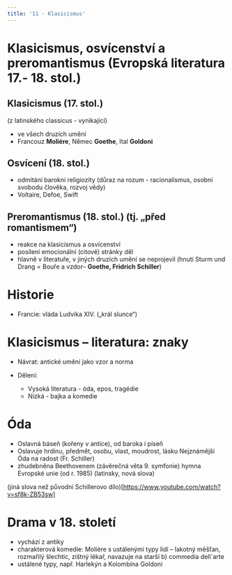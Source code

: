 ```yaml
---
title: '11 - Klasicismus'
---
```


# Klasicismus, osvícenství a preromantismus (Evropská literatura 17.- 18. stol.)
## Klasicismus (17. stol.)
(z latinského classicus - vynikající)
- ve všech druzích umění
- Francouz **Moliére**, Němec **Goethe**, Ital **Goldoni**

## Osvícení (18. stol.)
- odmítání barokní religiozity (důraz na rozum - racionalismus, osobní svobodu člověka, rozvoj vědy)
- Voltaire, Defoe, Swift

## Preromantismus (18. stol.) (tj. „před romantismem“)
- reakce na klasicismus a osvícenství
- posílení emocionální (citové) stránky děl
- hlavně v literatuře, v jiných druzích umění se neprojevil (hnutí Sturm und Drang = Bouře a vzdor– **Goethe, Fridrich Schiller**)

# Historie
- Francie:
vláda Ludvíka XIV.
(„král slunce“)

# Klasicismus – literatura: znaky
- Návrat: antické umění jako vzor a norma

- Dělení:
    - Vysoká literatura - óda, epos, tragédie
    - Nízká - bajka a komedie

# Óda
- Oslavná báseň (kořeny v antice), od baroka i píseň
- Oslavuje hrdinu, předmět, osobu, vlast, moudrost, lásku
 Nejznámější Óda na radost (Fr. Schiller)
-  zhudebněna Beethovenem (závěrečná věta 9. symfonie)
hymna Evropské unie (od  r. 1985)
   (latinsky, nová slova)

(jiná slova než původní Schillerovo dílo)[https://www.youtube.com/watch?v=sf8k-ZB53sw]

# Drama v 18. století

- vychází z antiky
- charakterová komedie: Molière
   s ustálenými typy lidí – lakotný měšťan, rozmařilý šlechtic, zištný lékař, navazuje na 
   starší b) commedia dell´arte
- ustálené typy, 
   např. Harlekýn a Kolombína 
 Goldoni




